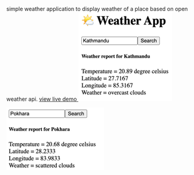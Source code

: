 simple weather application to display weather of a place based on open weather api.
<a href="https://sunilpoudel-weatherapp.netlify.app/" target="_blank"> view live demo </a>
![img.png](img.png)

![img_1.png](img_1.png)

